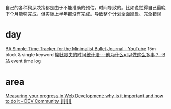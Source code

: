 自己的各种狗屎决策都是由于不能准确的预估。时间导致的。比如说觉得自己最晚下个月能够完成，但实际上半年都没有完成。导致整个计划全面崩盘。完全错误
# day
B[A Simple Time Tracker for the Minimalist Bullet Journal - YouTube](https://www.youtube.com/watch?v=kgzx047m-gY)
	15m block & single keyword
[柳比歇夫的时间统计法---他为什么可以做这么多事？ -B站](https://www.bilibili.com/video/BV16a411h7K9/)
	event time log
# area
[Measuring your progress in Web Development: why is it important and how to do it - DEV Community 👩‍💻👨‍💻](https://dev.to/colocodes/measuring-your-progress-in-web-development-why-is-it-important-and-how-to-do-it-55hj)